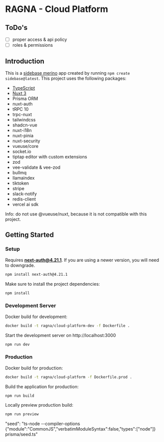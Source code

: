 # RAGNA - Cloud Platform

## ToDo's

- [ ] proper access & api policy
- [ ] roles & permissions

## Introduction

This is a [sidebase merino](https://sidebase.io/) app created by running `npm create sidebase@latest`. This project uses the following packages:

- [TypeScript](https://www.typescriptlang.org/)
- [Nuxt 3](https://nuxt.com)
- Prisma ORM
- nuxt-auth
- tRPC 10
- trpc-nuxt
- tailwindcss
- shadcn-vue
- nuxt-i18n
- nuxt-pinia
- nuxt-security
- vueuse/core
- socket.io
- tiptap editor with custom extensions
- zod
- vee-validate & vee-zod
- bullmq
- llamaindex
- tiktoken
- stripe
- slack-notify
- redis-client
- vercel ai sdk

Info: do not use @vueuse/nuxt, because it is not compatible with this project.

## Getting Started

### Setup

Requires **next-auth@4.21.1**. If you are using a newer version, you will need to downgrade.

```bash
npm install next-auth@4.21.1
```

Make sure to install the project dependencies:

```bash
npm install
```

### Development Server

Docker build for development:

```bash
docker build -t ragna/cloud-platform-dev -f Dockerfile .
```

Start the development server on http://localhost:3000

```bash
npm run dev
```

### Production

Docker build for production:

```bash
docker build -t ragna/cloud-platform -f Dockerfile.prod .
```

Build the application for production:

```bash
npm run build
```

Locally preview production build:

```bash
npm run preview
```


"seed": "ts-node --compiler-options {\"module\":\"CommonJS\",\"verbatimModuleSyntax\":false,\"types\":[\"node\"]} prisma/seed.ts"
